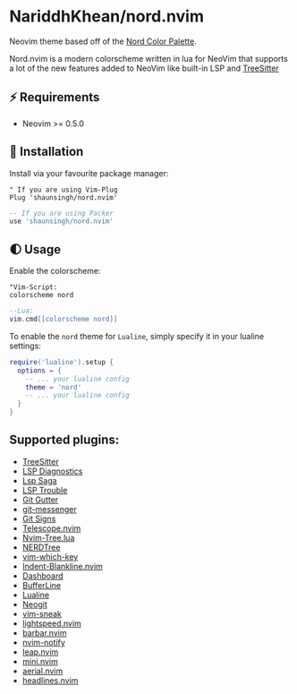 
# NariddhKhean/nord.nvim

Neovim theme based off of the [Nord Color Palette](https://www.nordtheme.com/docs/colors-and-palettes).

Nord.nvim is a modern colorscheme written in lua for NeoVim that supports a lot of the new features
added to NeoVim like built-in LSP and [TreeSitter](https://github.com/nvim-treesitter/nvim-treesitter)

## ⚡️ Requirements

+ Neovim >= 0.5.0

## 🌙 Installation

Install via your favourite package manager:

```vim
" If you are using Vim-Plug
Plug 'shaunsingh/nord.nvim'
```

```lua
-- If you are using Packer
use 'shaunsingh/nord.nvim'
```

## 🌓 Usage

Enable the colorscheme:

```vim
"Vim-Script:
colorscheme nord
```

```lua
--Lua:
vim.cmd[[colorscheme nord]]
```

To enable the `nord` theme for `Lualine`, simply specify it in your lualine settings:

```lua
require('lualine').setup {
  options = {
    -- ... your lualine config
    theme = 'nord'
    -- ... your lualine config
  }
}
```

## Supported plugins:
+ [TreeSitter](https://github.com/nvim-treesitter/nvim-treesitter)
+ [LSP Diagnostics](https://neovim.io/doc/user/lsp.html)
+ [Lsp Saga](https://github.com/glepnir/lspsaga.nvim)
+ [LSP Trouble](https://github.com/folke/lsp-trouble.nvim)
+ [Git Gutter](https://github.com/airblade/vim-gitgutter)
+ [git-messenger](https://github.com/rhysd/git-messenger.vim)
+ [Git Signs](https://github.com/lewis6991/gitsigns.nvim)
+ [Telescope.nvim](https://github.com/nvim-telescope/telescope.nvim)
+ [Nvim-Tree.lua](https://github.com/kyazdani42/nvim-tree.lua)
+ [NERDTree](https://github.com/preservim/nerdtree)
+ [vim-which-key](https://github.com/liuchengxu/vim-which-key)
+ [Indent-Blankline.nvim](https://github.com/lukas-reineke/indent-blankline.nvim)
+ [Dashboard](https://github.com/glepnir/dashboard-nvim)
+ [BufferLine](https://github.com/akinsho/nvim-bufferline.lua)
+ [Lualine](https://github.com/hoob3rt/lualine.nvim)
+ [Neogit](https://github.com/TimUntersberger/neogit)
+ [vim-sneak](https://github.com/justinmk/vim-sneak)
+ [lightspeed.nvim](https://github.com/ggandor/lightspeed.nvim)
+ [barbar.nvim](https://github.com/romgrk/barbar.nvim)
+ [nvim-notify](https://github.com/rcarriga/nvim-notify)
+ [leap.nvim](https://github.com/ggandor/leap.nvim)
+ [mini.nvim](https://github.com/echasnovski/mini.nvim)
+ [aerial.nvim](https://github.com/stevearc/aerial.nvim)
+ [headlines.nvim](https://github.com/lukas-reineke/headlines.nvim)
